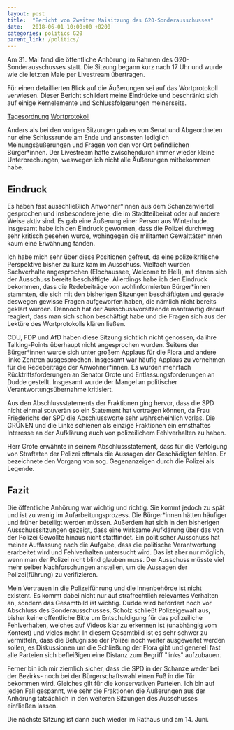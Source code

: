 ```yaml
---
layout: post
title:  "Bericht von Zweiter Maisitzung des G20-Sonderausschusses"
date:   2018-06-01 10:00:00 +0200
categories: politics G20
parent_link: /politics/
---
```


Am 31. Mai fand die öffentliche Anhörung im Rahmen des G20-Sonderausschusses statt. 
Die Sitzung begann kurz nach 17 Uhr und wurde wie die letzten Male per Livestream übertragen.

Für einen detaillierten Blick auf die Äußerungen sei auf das Wortprotokoll
verwiesen. Dieser Bericht schildert meine Eindrücke und beschränkt sich
auf einige Kernelemente und Schlussfolgerungen meinerseits.
 
<a rel="nofollow" href="https://www.hamburgische-buergerschaft.de/contentblob/11073992/da2779a6771f37f12f36df5aa51fd767/data/180531-dl.pdf">Tagesordnung</a>
<a rel="nofollow" href="https://www.buergerschaft-hh.de/ParlDok/dokument/62621/wortprotokoll-der-%c3%b6ffentlichen-sitzung-des-sonderausschusses-gewaltt%c3%a4tige-ausschreitungen-rund-um-den-g20-gipfel-in-hamburg-.pdf">Wortprotokoll</a>

Anders als bei den vorigen Sitzungen gab es von Senat und Abgeordneten nur eine Schlussrunde
am Ende und ansonsten lediglich Meinungsäußerungen und Fragen von den vor Ort befindlichen
Bürger\*innen.
Der Livestream hatte zwischendurch immer wieder kleine Unterbrechungen, weswegen ich nicht alle
Äußerungen mitbekommen habe.

## Eindruck

Es haben fast ausschließlich Anwohner\*innen aus dem Schanzenviertel gesprochen und insbesondere
jene, die im Stadtteilbeirat oder auf andere Weise aktiv sind. Es gab eine Äußerung einer Person aus
Winterhude. Insgesamt habe ich den Eindruck gewonnen, dass die Polizei durchweg sehr kritisch gesehen
wurde, wohingegen die militanten Gewalttäter\*innen kaum eine Erwähnung fanden. 

Ich habe mich sehr über diese Positionen gefreut, da eine polizeikritische Perspektive bisher
zu kurz kam im Ausschuss. Vielfach wurden Sachverhalte angesprochen (Elbchaussee, Welcome to Hell),
mit denen sich der Ausschuss bereits beschäftigte. Allerdings habe ich den Eindruck bekommen, dass
die Redebeiträge von wohlinformierten Bürger\*innen stammten, die sich mit den bisherigen
Sitzungen beschäftigten und gerade deswegen gewisse Fragen aufgeworfen haben, die nämlich nicht
bereits geklärt wurden. Dennoch hat der Ausschussvorsitzende mantraartig darauf reagiert, dass
man sich schon beschäftigt habe und die Fragen sich aus der Lektüre des Wortprotokolls klären 
ließen.

CDU, FDP und AfD haben diese Sitzung sichtlich nicht genossen, da ihre Talking-Points überhaupt nicht
angesprochen wurden. Seitens der Bürger\*innen wurde sich unter großem Applaus für die Flora und andere
linke Zentren ausgesprochen. Insgesamt war häufig Applaus zu vernehmen für die Redebeiträge der Anwohner\*innen.
Es wurden mehrfach Rücktrittsforderungen an Senator Grote und Entlassungsforderungen an Dudde gestellt.
Insgesamt wurde der Mangel an politischer Verantwortungsübernahme kritisiert.

Aus den Abschlussstatements der Fraktionen ging hervor, dass die SPD nicht einmal souverän so ein
Statement hat vortragen können, da Frau Friederichs der SPD die Abschlussworte sehr wahrscheinlich
vorlas. Die GRÜNEN und die Linke schienen als einzige Fraktionen ein ernsthaftes Interesse an der
Aufklärung auch von polizeilichem Fehlverhalten zu haben. 

Herr Grote erwähnte in seinem Abschlussstatement, dass für die Verfolgung von Straftaten der Polizei
oftmals die Aussagen der Geschädigten fehlen. Er bezeichnete den Vorgang von sog. Gegenanzeigen durch die
Polizei als Legende.

## Fazit

Die öffentliche Anhörung war wichtig und richtig. Sie kommt jedoch zu spät und ist zu wenig im Aufarbeitungsprozess.
Die Bürger\*innen hätten häufiger und früher beteiligt werden müssen. Außerdem hat sich in den bisherigen
Ausschusssitzungen gezeigt, dass eine wirksame Aufklärung über das von der Polizei Gewollte hinaus 
nicht stattfindet. Ein politischer Ausschuss hat meiner Auffassung nach die Aufgabe, dass die politische
Verantwortung erarbeitet wird und Fehlverhalten untersucht wird. Das ist aber nur möglich, wenn 
man der Polizei nicht blind glauben muss. Der Ausschuss müsste viel mehr selber Nachforschungen
anstellen, um die Aussagen der Polizei(führung) zu verifizieren.

Mein Vertrauen in die Polizeiführung und die Innenbehörde ist nicht existent. Es kommt dabei nicht nur
auf strafrechtlich relevantes Verhalten an, sondern das Gesamtbild ist wichtig. Dudde wird befördert noch
vor Abschluss des Sonderausschusses, Scholz schließt Polizeigewalt aus, bisher keine offentliche Bitte um
Entschuldigung für das polizeiliche Fehlverhalten, welches auf Videos klar zu erkennen ist (unabhängig vom Kontext)
und vieles mehr. In diesem Gesamtbild ist es sehr schwer zu vermitteln, dass die Befugnisse der Polizei
noch weiter ausgeweitet werden sollen, es Diskussionen um die Schließung der Flora gibt und generell 
fast alle Parteien sich befleißigen eine Distanz zum Begriff "links" aufzubauen.

Ferner bin ich mir ziemlich sicher, dass die SPD in der Schanze weder bei der Bezirks- noch bei 
der Bürgerschaftswahl einen Fuß in die Tür bekommen wird. Gleiches gilt für die konservativen Parteien.
Ich bin auf jeden Fall gespannt, wie sehr die Fraktionen die Äußerungen aus der Anhörung tatsächlich in
den weiteren Sitzungen des Ausschusses einfließen lassen.

Die nächste Sitzung ist dann auch wieder im Rathaus und am 14. Juni.

